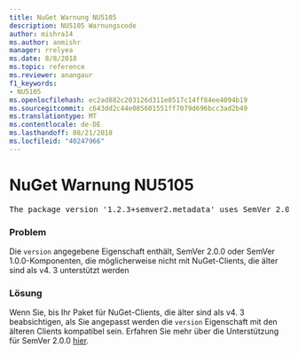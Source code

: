 ```yaml
---
title: NuGet Warnung NU5105
description: NU5105 Warnungscode
author: mishra14
ms.author: anmishr
manager: rrelyea
ms.date: 8/8/2018
ms.topic: reference
ms.reviewer: anangaur
f1_keywords:
- NU5105
ms.openlocfilehash: ec2ad882c203126d311e8517c14ff84ee4094b19
ms.sourcegitcommit: c643dd2c44e085601551ff7079d696bcc3ad2b49
ms.translationtype: MT
ms.contentlocale: de-DE
ms.lasthandoff: 08/21/2018
ms.locfileid: "40247966"
---
```

# <a name="nuget-warning-nu5105"></a>NuGet Warnung NU5105
<pre>The package version '1.2.3+semver2.metadata' uses SemVer 2.0.0 or components of SemVer 1.0.0 that are not supported on legacy clients. Change the package version to a SemVer 1.0.0 string. If the version contains a release label it must start with a letter. This message can be ignored if the package is not intended for older clients.</pre>

### <a name="issue"></a>Problem

Die `version` angegebene Eigenschaft enthält, SemVer 2.0.0 oder SemVer 1.0.0-Komponenten, die möglicherweise nicht mit NuGet-Clients, die älter sind als v4. 3 unterstützt werden


### <a name="solution"></a>Lösung

Wenn Sie, bis Ihr Paket für NuGet-Clients, die älter sind als v4. 3 beabsichtigen, als Sie angepasst werden die `version` Eigenschaft mit den älteren Clients kompatibel sein. Erfahren Sie mehr über die Unterstützung für SemVer 2.0.0 [hier](https://github.com/NuGet/Home/wiki/SemVer-2.0.0-support).

